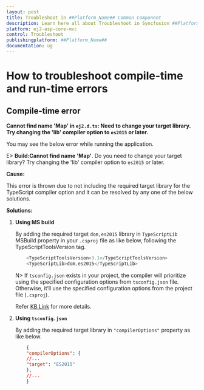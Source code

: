 ```yaml
---
layout: post
title: Troubleshoot in ##Platform_Name## Common Component
description: Learn here all about Troubleshoot in Syncfusion ##Platform_Name## Common component of Syncfusion Essential JS 2 and more.
platform: ej2-asp-core-mvc
control: Troubleshoot
publishingplatform: ##Platform_Name##
documentation: ug
---
```


# How to troubleshoot compile-time and run-time errors

## Compile-time error

**Cannot find name 'Map' in `ej2.d.ts`: Need to change your target library. Try changing the 'lib' compiler option to `es2015` or later.**

You may see the below error while running the application.

 E> **Build:Cannot find name 'Map'**. Do you need to change your target library? Try changing the 'lib' compiler option to `es2015` or later.

**Cause:**

This error is thrown due to not including the required target library for the TypeScript compiler option and it can be resolved by any one of the below solutions.

**Solutions:**

1. **Using MS build**

    By adding the required target `dom,es2015` library in `TypeScriptLib` MSBuild property in your `.csproj` file as like below, following the TypeScriptToolsVersion tag.

    ```cs
        <TypeScriptToolsVersion>3.1</TypeScriptToolsVersion>
        <TypeScriptLib>dom,es2015</TypeScriptLib>
    ```

    N> If `tsconfig.json` exists in your project, the compiler will prioritize using the specified configuration options from `tsconfig.json` file. Otherwise, it’ll use the specified configuration options from the project file (`.csproj`).

    Refer [KB Link](https://www.syncfusion.com/kb/10136/typescript-library-upgrade-in-asp-net-mvc-project) for more details.

2. **Using `tsconfig.json`**

    By adding the required target library in `"compilerOptions"` property as like below.

    ```json
        {
        "compilerOptions": {  
        //...  
        "target": "ES2015"  
        },  
        //...  
        }
    ```
